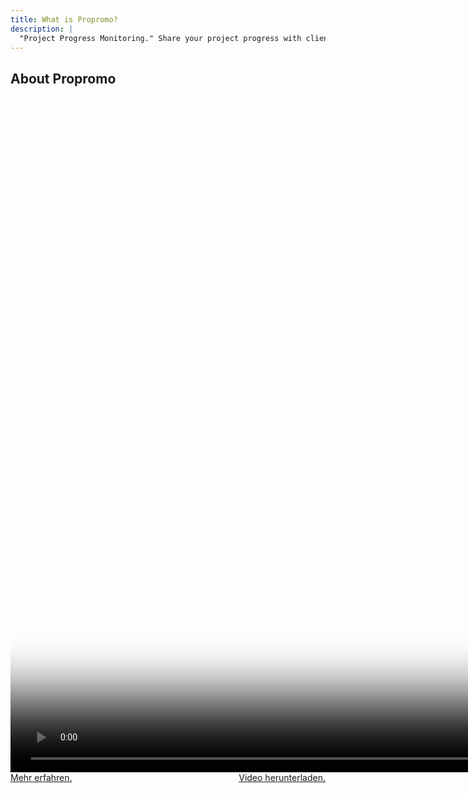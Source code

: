 ```yaml
---
title: What is Propromo?
description: |
  "Project Progress Monitoring." Share your project progress with clients. Your client wants to be involved. Propromo makes it possible.
---
```


## About Propromo

<a href="/video/propromo.mp4" download>
  <video width="1920" height="1080" autoplay loop muted poster="/img/thumbnail.png" style="object-fit: cover;">
    <source src="/video/propromo.mp4" type="video/mp4">
    Your browser does not support the video tag.
  </video>
</a>

<div style="display: flex; justify-content: space-between;">
  <a href="https://propromo.netlify.app" target="_blank">Mehr erfahren.</a>
  <a href="/video/propromo.mp4" download>Video herunterladen.</a>
</div>
